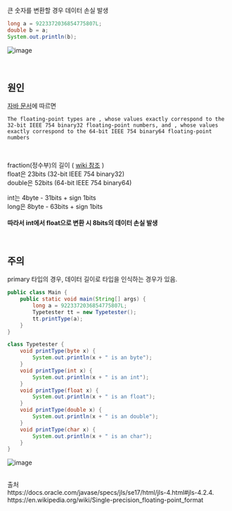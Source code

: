 큰 숫자를 변환할 경우 데이터 손실 발생


```java
long a = 9223372036854775807L;
double b = a;
System.out.println(b);
```
![image](https://github.com/hana2set/study/assets/97689567/c7885872-328e-4fbe-95d8-a2d8e76c126c)

<br>

## 원인
[자바 문서](https://docs.oracle.com/javase/specs/jls/se17/html/jls-4.html#jls-4.2.4.)에 따르면
```
The floating-point types are , whose values exactly correspond to the 32-bit IEEE 754 binary32 floating-point numbers, and , whose values exactly correspond to the 64-bit IEEE 754 binary64 floating-point numbers
```
<br>

fraction(정수부)의 길이 ( [wiki 참조](https://en.wikipedia.org/wiki/Single-precision_floating-point_format) )<br> 
float은 23bits (32-bit IEEE 754 binary32)<br>
double은 52bits (64-bit IEEE 754 binary64)<br>

int는 4byte - 31bits + sign 1bits<br>
long은 8byte - 63bits + sign 1bits<br>
<br>
__따라서 int에서 float으로 변환 시 8bits의 데이터 손실 발생__

<br>

## 주의
primary 타입의 경우, 데이터 길이로 타입을 인식하는 경우가 있음.

```java
public class Main {
    public static void main(String[] args) {
        long a = 9223372036854775807L;
        Typetester tt = new Typetester();
        tt.printType(a);
    }
}

class Typetester {
    void printType(byte x) {
        System.out.println(x + " is an byte");
    }
    void printType(int x) {
        System.out.println(x + " is an int");
    }
    void printType(float x) {
        System.out.println(x + " is an float");
    }
    void printType(double x) {
        System.out.println(x + " is an double");
    }
    void printType(char x) {
        System.out.println(x + " is an char");
    }
}
```

![image](https://github.com/hana2set/study/assets/97689567/1bdc76ac-268a-4f37-93d4-87da0f708f54)



<br>
출처
<br>
https://docs.oracle.com/javase/specs/jls/se17/html/jls-4.html#jls-4.2.4.
<br>
https://en.wikipedia.org/wiki/Single-precision_floating-point_format
